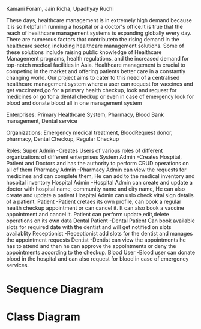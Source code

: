 Kamani Foram, Jain Richa, Upadhyay Ruchi

These days, healthcare management is in extremely high demand because it is so helpful in running a hospital or a doctor's office.It is true that the reach of healthcare management systems is expanding globally every day. There are numerous factors that contributeto the rising demand in the healthcare sector, including healthcare management solutions. Some of these solutions include raising public knowledge of Healthcare Management programs, health regulations, and the increased demand for top-notch medical facilities in Asia. Healthcare management is crucial to competing in the market and offering patients better care in a constantly changing world. Our project aims to cater to this need of a centralised healthcare management system where a user can request for vaccines and get vaccinated,go for a primary health checkup, look and request for medicines or go for a dental checkup or even in case of emergency look for blood and donate blood all in one management system

Enterprises: Primary Healthcare System, Pharmacy, Blood Bank management, Dental service

Organizations: Emergency medical treatment, BloodRequest donor, pharmacy, Dental Checkup, Regular Checkup

Roles:   Super Admin 
        -Creates Users of various roles of different organizations of different enterprises
         System Admin
	-Creates Hospital, Patient and Doctors and has the authority to perform CRUD operations on all of them
	 Pharmacy Admin
	-Pharmacy Admin can view the requests for medicines and can complete them, He can add to the medical inventory and hospital inventory 
	 Hospital Admin
	-Hospital Admin can create and update a doctor with hospital name, community name and city name, He can also create and update a patient
	 Hospital Admin can uslo check vital sign details of a patient.
	 Patient
	-Patient cretaes its own profile, can book a regular health checkup appointment or can cancel it. It can also book a vaccine appointment and cancel it. Patient          can perform update,edit,delete operations on its own data 
	 Dental Patient
	-Dental Patient Can book available slots for required date with the dentist and will get notified on slots availablity
	 Receptionist
	-Receptionist add slots for the dentist and manages the appointment requests 
	 Dentist
	-Dentist can view the appointments he has to attend and then he can approve the appointments or deny the appointments according to the checkup. 
	 Blood User
	-Blood user can donate blood in the hospital and can also request for blood in case of emergency services.


	    

# Sequence Diagram





# Class Diagram


